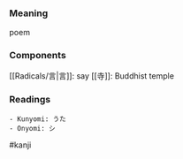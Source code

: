 ### Meaning

poem

### Components

[[Radicals/言|言]]: say [[寺]]: Buddhist temple

### Readings

```
- Kunyomi: うた
- Onyomi: シ
```

#kanji